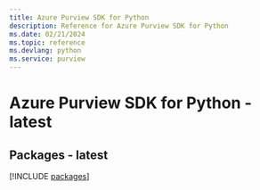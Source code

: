 ```yaml
---
title: Azure Purview SDK for Python
description: Reference for Azure Purview SDK for Python
ms.date: 02/21/2024
ms.topic: reference
ms.devlang: python
ms.service: purview
---
```

# Azure Purview SDK for Python - latest
## Packages - latest
[!INCLUDE [packages](purview-index.md)]